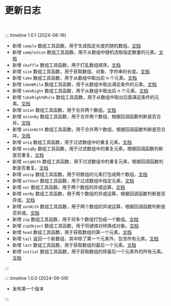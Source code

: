 # 更新日志

<br />

::: timeline 1.0.1 (2024-08-16)

+ 新增 `sample` 数组工具函数，用于生成指定长度的随机数组。[文档](/reference/array/sample)
+ 新增 `sampleSize` 数组工具函数，用于从数组中随机选取指定数量的元素。[文档](/reference/array/sampleSize)
+ 新增 `shuffle` 数组工具函数，用于打乱数组顺序。[文档](/reference/array/shuffle)
+ 新增 `size` 数组工具函数，用于获取数组、对象、字符串的长度。[文档](/reference/array/size)
+ 新增 `take` 数组工具函数，用于从数组中取出前 n 个元素。[文档](/reference/array/take)
+ 新增 `takeWhile` 数组工具函数，用于从数组中取出满足条件的元素。[文档](/reference/array/takeWhile)
+ 新增 `takeRight` 数组工具函数，用于从数组中取出后 n 个元素。[文档](/reference/array/takeRight)
+ 新增 `takeRightWhile` 数组工具函数，用于从数组中取出后面满足条件的元素。[文档](/reference/array/takeRightWhile)
+ 新增 `union` 数组工具函数，用于合并两个数组。[文档](/reference/array/union)
+ 新增 `unionBy` 数组工具函数，用于合并两个数组，根据回调函数判断是否合并。[文档](/reference/array/unionBy)
+ 新增 `unionWith` 数组工具函数，用于合并两个数组，根据回调函数判断是否合并。[文档](/reference/array/unionWith)
+ 新增 `uniq` 数组工具函数，用于过滤数组中的重复元素。[文档](/reference/array/uniq)
+ 新增 `uniqBy` 数组工具函数，用于过滤数组中的重复元素，根据回调函数判断是否重复。[文档](/reference/array/uniqBy)
+ 新增 `uniqWith` 数组工具函数，用于过滤数组中的重复元素，根据回调函数判断是否重复。[文档](/reference/array/uniqWith)
+ 新增 `unzip` 数组工具函数，用于将数组的元素打包成两个数组。[文档](/reference/array/unzip)
+ 新增 `without` 数组工具函数，用于过滤数组中指定元素。[文档](/reference/array/without)
+ 新增 `xor` 数组工具函数，用于两个数组的异或运算。[文档](/reference/array/xor)
+ 新增 `xorBy` 数组工具函数，用于两个数组的异或运算，根据回调函数判断是否异或。[文档](/reference/array/xorBy)
+ 新增 `xorWith` 数组工具函数，用于两个数组的异或运算，根据回调函数判断是否异或。[文档](/reference/array/xorWith)
+ 新增 `zip` 数组工具函数，用于将多个数组打包成一个数组。[文档](/reference/array/zip)
+ 新增 `zipObject` 数组工具函数，用于将键值对转换成对象。[文档](/reference/array/zipObject)
+ 新增 `head` 数组工具函数，用于获取数组的第一个元素。[文档](/reference/array/head)
+ 新增 `tail` 返回一个新数组，其中除了第一个元素外，包含所有元素。[文档](/reference/array/tail)
+ 新增 `last` 数组工具函数，用于获取数组的最后一个元素。[文档](/reference/array/last)
+ 新增 `initial` 数组工具函数，用于获取数组的除最后一个元素外的所有元素。[文档](/reference/array/initial)

:::

::: timeline 1.0.0 (2024-08-09)

- 发布第一个版本

:::
